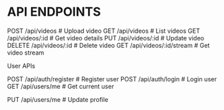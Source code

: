 # API ENDPOINTS 

POST   /api/videos                 # Upload video
GET    /api/videos                 # List videos
GET    /api/videos/:id            # Get video details
PUT    /api/videos/:id            # Update video
DELETE /api/videos/:id            # Delete video
GET    /api/videos/:id/stream     # Get video stream

User APIs

POST   /api/auth/register         # Register user
POST   /api/auth/login           # Login user
GET    /api/users/me             # Get current user

PUT    /api/users/me             # Update profile